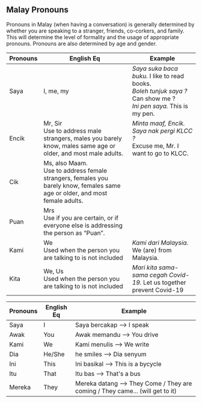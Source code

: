 ## Malay Pronouns  

Pronouns in Malay (when having a conversation) is generally determined by
whether you are speaking to a stranger, friends, co-corkers, and family. This
will determine the level of formality and the usage of appropriate pronouns.
Pronouns are also determined by age and gender.

| Pronouns | English Eq  | Example |
| --- | --- | --- |
| Saya | I, me, my  | *Saya suka baca buku.* I like to read books.<br>*Boleh tunjuk saya ?* Can show me ? <br>*Ini pen saya.* This is my pen. |
| Encik | Mr, Sir<br> Use to address male strangers, males you barely know, males same age or older, and most male adults. | *Minta maaf, Encik. Saya nak pergi KLCC ?*<br> Excuse me, Mr. I want to go to KLCC.  |
| Cik | Ms, also Maam.<br>Use to address female strangers, females you barely know, females same age or older, and most female adults.| |
| Puan | Mrs<br>Use if you are certain, or if everyone else is addressing the person as “Puan”. | |
| Kami | We<br>Used when the person you are talking to is not included | *Kami dari Malaysia.* We (are) from Malaysia.<br>
| Kita | We, Us<br>Used when the person you are talking to is not included |  *Mari kita sama-sama cegah Covid-19.* Let us together prevent Covid-19 |







| Pronouns | English Eq  | Example |
| --- | --- | --- |
| Saya | I  | Saya bercakap --> I speak |
| Awak | You | Awak memandu --> You drive |
| Kami | We | Kami menulis --> We write |
| Dia  | He/She  | he smiles -->	Dia senyum |
| Ini  | This | Ini basikal --> This is a bycycle |
| Itu  | That | Itu bas --> That's a bus | 
| Mereka  | They | Mereka datang --> They Come / They are coming /  They came... (will get to it)| 
